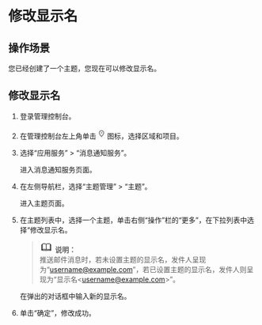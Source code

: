 # 修改显示名<a name="ZH-CN_TOPIC_0043954038"></a>

## 操作场景<a name="section2244006614571"></a>

您已经创建了一个主题，您现在可以修改显示名。

## 修改显示名<a name="section20643947145723"></a>

1.  登录管理控制台。
2.  在管理控制台左上角单击![](figures/icon-region.png)图标，选择区域和项目。
3.  选择“应用服务” \> “消息通知服务”。

    进入消息通知服务页面。

4.  在左侧导航栏，选择“主题管理” \> “主题”。

    进入主题页面。

5.  在主题列表中，选择一个主题，单击右侧“操作”栏的“更多”，在下拉列表中选择“修改显示名。

    >![](public_sys-resources/icon-note.gif) **说明：**   
    >推送邮件消息时，若未设置主题的显示名，发件人呈现为“username@example.com”，若已设置主题的显示名，发件人则呈现为“显示名<username@example.com\>”。  

    在弹出的对话框中输入新的显示名。

6.  单击“确定”，修改成功。

